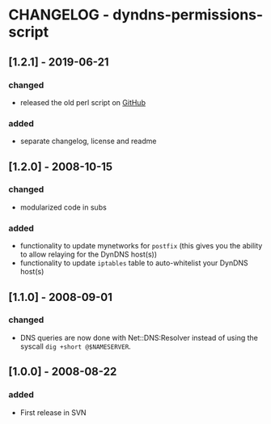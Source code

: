 # CHANGELOG - dyndns-permissions-script

## [1.2.1] - 2019-06-21
### changed
- released the old perl script on [GitHub](https://github.com/stearz/dyndns-permissions-script)
### added
- separate changelog, license and readme

## [1.2.0] - 2008-10-15
### changed
- modularized code in subs
### added
- functionality to update mynetworks for `postfix` (this gives you the ability to allow relaying for the DynDNS host(s))
- functionality to update `iptables` table to auto-whitelist your DynDNS host(s)

## [1.1.0] - 2008-09-01
### changed
- DNS queries are now done with Net::DNS:Resolver instead of using the syscall `dig +short @$NAMESERVER`.

## [1.0.0] - 2008-08-22
### added
- First release in SVN